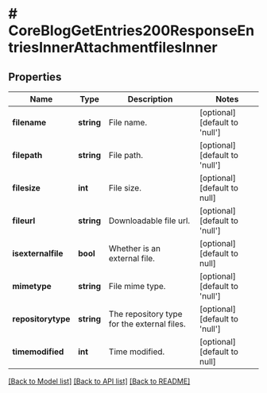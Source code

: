 # # CoreBlogGetEntries200ResponseEntriesInnerAttachmentfilesInner

## Properties

Name | Type | Description | Notes
------------ | ------------- | ------------- | -------------
**filename** | **string** | File name. | [optional] [default to 'null']
**filepath** | **string** | File path. | [optional] [default to 'null']
**filesize** | **int** | File size. | [optional] [default to null]
**fileurl** | **string** | Downloadable file url. | [optional] [default to 'null']
**isexternalfile** | **bool** | Whether is an external file. | [optional] [default to null]
**mimetype** | **string** | File mime type. | [optional] [default to 'null']
**repositorytype** | **string** | The repository type for the external files. | [optional] [default to 'null']
**timemodified** | **int** | Time modified. | [optional] [default to null]

[[Back to Model list]](../../README.md#models) [[Back to API list]](../../README.md#endpoints) [[Back to README]](../../README.md)
